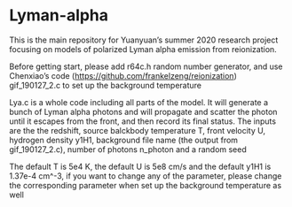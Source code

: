 # Lyman-alpha

This is the main repository for Yuanyuan’s summer 2020 research project focusing on models of polarized Lyman alpha emission from reionization.

Before getting start, please add r64c.h random number generator, and use Chenxiao’s code (https://github.com/frankelzeng/reionization) gif_190127_2.c to set up the background temperature

Lya.c is a whole code including all parts of the model. It will generate a bunch of Lyman alpha photons and will propagate and scatter the photon until it escapes from the front, and then record its final status. The inputs are the the redshift, source balckbody temperature T, front velocity U, hydrogen density y1H1, background file name (the output from gif_190127_2.c), number of photons n_photon and a random seed

The default T is 5e4 K, the default U is 5e8 cm/s and the default y1H1 is 1.37e-4 cm^-3, if you want to change any of the parameter, please change the corresponding parameter when set up the background temperature as well
